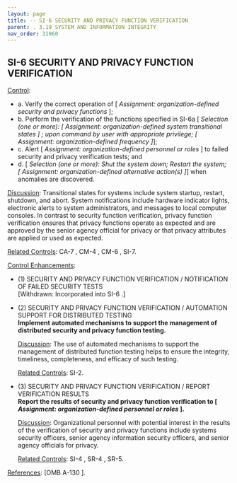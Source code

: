 ```yaml
---
layout: page
title: -- SI-6 SECURITY AND PRIVACY FUNCTION VERIFICATION 
parent: . 3.19 SYSTEM AND INFORMATION INTEGRITY 
nav_order: 31960 
---
```


## SI-6 SECURITY AND PRIVACY FUNCTION VERIFICATION

<ins>Control</ins>:
* a. Verify the correct operation of [ _Assignment: organization-defined security and privacy functions_ ];
* b. Perform the verification of the functions specified in SI-6a [ _Selection (one or more): [ Assignment: organization-defined system transitional states ] ; upon command by user with appropriate privilege; [ Assignment: organization-defined frequency ]_];
* c. Alert [ _Assignment: organization-defined personnel or roles_ ] to failed security and privacy verification tests; and
* d. [ _Selection (one or more): Shut the system down; Restart the system; [ Assignment: organization-defined alternative action(s) ]_] when anomalies are discovered.
   
<ins>Discussion</ins>: Transitional states for systems include system startup, restart, shutdown, and abort. System notifications include hardware indicator lights, electronic alerts to system administrators, and messages to local computer consoles. In contrast to security function verification, privacy function verification ensures that privacy functions operate as expected and are approved by the senior agency official for privacy or that privacy attributes are applied or used as expected.

<ins>Related Controls</ins>: CA-7 , CM-4 , CM-6 , SI-7.

<ins>Control Enhancements</ins>:
   
* (1) SECURITY AND PRIVACY FUNCTION VERIFICATION / NOTIFICATION OF FAILED SECURITY TESTS<br>
[Withdrawn: Incorporated into SI-6 .]
   
* (2) SECURITY AND PRIVACY FUNCTION VERIFICATION / AUTOMATION SUPPORT FOR DISTRIBUTED TESTING<br>
**Implement automated mechanisms to support the management of distributed security and privacy function testing.**

    <ins>Discussion</ins>: The use of automated mechanisms to support the management of distributed function testing helps to ensure the integrity, timeliness, completeness, and efficacy of such testing.
   
    <ins>Related Controls</ins>: SI-2.

* (3) SECURITY AND PRIVACY FUNCTION VERIFICATION / REPORT VERIFICATION RESULTS<br>
**Report the results of security and privacy function verification to [ _Assignment: organization-defined personnel or roles_ ].**

    <ins>Discussion</ins>: Organizational personnel with potential interest in the results of the verification of security and privacy functions include systems security officers, senior agency information security officers, and senior agency officials for privacy.

    <ins>Related Controls</ins>: SI-4 , SR-4 , SR-5.

<ins>References</ins>: [OMB A-130 ].
